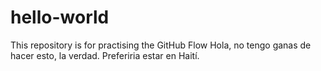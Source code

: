 # hello-world
This repository is for practising the GitHub Flow
Hola, no tengo ganas de hacer esto, la verdad. Preferiria estar en Haití.
